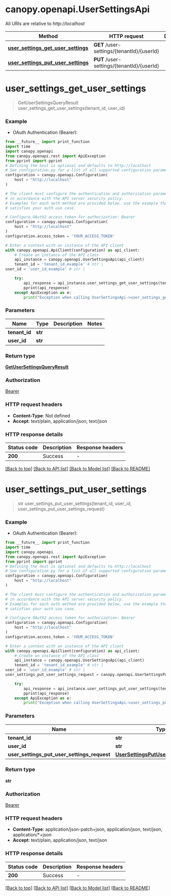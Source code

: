 # canopy.openapi.UserSettingsApi

All URIs are relative to *http://localhost*

Method | HTTP request | Description
------------- | ------------- | -------------
[**user_settings_get_user_settings**](UserSettingsApi.md#user_settings_get_user_settings) | **GET** /user-settings/{tenantId}/{userId} | 
[**user_settings_put_user_settings**](UserSettingsApi.md#user_settings_put_user_settings) | **PUT** /user-settings/{tenantId}/{userId} | 


# **user_settings_get_user_settings**
> GetUserSettingsQueryResult user_settings_get_user_settings(tenant_id, user_id)



### Example

* OAuth Authentication (Bearer):
```python
from __future__ import print_function
import time
import canopy.openapi
from canopy.openapi.rest import ApiException
from pprint import pprint
# Defining the host is optional and defaults to http://localhost
# See configuration.py for a list of all supported configuration parameters.
configuration = canopy.openapi.Configuration(
    host = "http://localhost"
)

# The client must configure the authentication and authorization parameters
# in accordance with the API server security policy.
# Examples for each auth method are provided below, use the example that
# satisfies your auth use case.

# Configure OAuth2 access token for authorization: Bearer
configuration = canopy.openapi.Configuration(
    host = "http://localhost"
)
configuration.access_token = 'YOUR_ACCESS_TOKEN'

# Enter a context with an instance of the API client
with canopy.openapi.ApiClient(configuration) as api_client:
    # Create an instance of the API class
    api_instance = canopy.openapi.UserSettingsApi(api_client)
    tenant_id = 'tenant_id_example' # str | 
user_id = 'user_id_example' # str | 

    try:
        api_response = api_instance.user_settings_get_user_settings(tenant_id, user_id)
        pprint(api_response)
    except ApiException as e:
        print("Exception when calling UserSettingsApi->user_settings_get_user_settings: %s\n" % e)
```

### Parameters

Name | Type | Description  | Notes
------------- | ------------- | ------------- | -------------
 **tenant_id** | **str**|  | 
 **user_id** | **str**|  | 

### Return type

[**GetUserSettingsQueryResult**](GetUserSettingsQueryResult.md)

### Authorization

[Bearer](../README.md#Bearer)

### HTTP request headers

 - **Content-Type**: Not defined
 - **Accept**: text/plain, application/json, text/json

### HTTP response details
| Status code | Description | Response headers |
|-------------|-------------|------------------|
**200** | Success |  -  |

[[Back to top]](#) [[Back to API list]](../README.md#documentation-for-api-endpoints) [[Back to Model list]](../README.md#documentation-for-models) [[Back to README]](../README.md)

# **user_settings_put_user_settings**
> str user_settings_put_user_settings(tenant_id, user_id, user_settings_put_user_settings_request)



### Example

* OAuth Authentication (Bearer):
```python
from __future__ import print_function
import time
import canopy.openapi
from canopy.openapi.rest import ApiException
from pprint import pprint
# Defining the host is optional and defaults to http://localhost
# See configuration.py for a list of all supported configuration parameters.
configuration = canopy.openapi.Configuration(
    host = "http://localhost"
)

# The client must configure the authentication and authorization parameters
# in accordance with the API server security policy.
# Examples for each auth method are provided below, use the example that
# satisfies your auth use case.

# Configure OAuth2 access token for authorization: Bearer
configuration = canopy.openapi.Configuration(
    host = "http://localhost"
)
configuration.access_token = 'YOUR_ACCESS_TOKEN'

# Enter a context with an instance of the API client
with canopy.openapi.ApiClient(configuration) as api_client:
    # Create an instance of the API class
    api_instance = canopy.openapi.UserSettingsApi(api_client)
    tenant_id = 'tenant_id_example' # str | 
user_id = 'user_id_example' # str | 
user_settings_put_user_settings_request = canopy.openapi.UserSettingsPutUserSettingsRequest() # UserSettingsPutUserSettingsRequest | 

    try:
        api_response = api_instance.user_settings_put_user_settings(tenant_id, user_id, user_settings_put_user_settings_request)
        pprint(api_response)
    except ApiException as e:
        print("Exception when calling UserSettingsApi->user_settings_put_user_settings: %s\n" % e)
```

### Parameters

Name | Type | Description  | Notes
------------- | ------------- | ------------- | -------------
 **tenant_id** | **str**|  | 
 **user_id** | **str**|  | 
 **user_settings_put_user_settings_request** | [**UserSettingsPutUserSettingsRequest**](UserSettingsPutUserSettingsRequest.md)|  | 

### Return type

**str**

### Authorization

[Bearer](../README.md#Bearer)

### HTTP request headers

 - **Content-Type**: application/json-patch+json, application/json, text/json, application/*+json
 - **Accept**: text/plain, application/json, text/json

### HTTP response details
| Status code | Description | Response headers |
|-------------|-------------|------------------|
**200** | Success |  -  |

[[Back to top]](#) [[Back to API list]](../README.md#documentation-for-api-endpoints) [[Back to Model list]](../README.md#documentation-for-models) [[Back to README]](../README.md)


